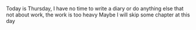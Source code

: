 Today is Thursday, I have no time to write a diary or do anything else that not about work, the work is too heavy
Maybe I will skip some chapter at this day
